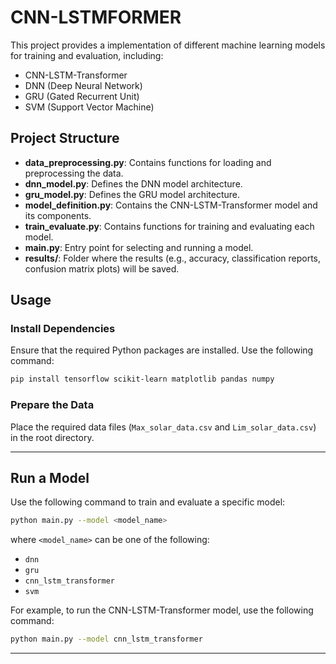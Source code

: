 # CNN-LSTMFORMER

This project provides a  implementation of different machine learning models for training and evaluation, including:
- CNN-LSTM-Transformer
- DNN (Deep Neural Network)
- GRU (Gated Recurrent Unit)
- SVM (Support Vector Machine)

## Project Structure

- **data_preprocessing.py**: Contains functions for loading and preprocessing the data.
- **dnn_model.py**: Defines the DNN model architecture.
- **gru_model.py**: Defines the GRU model architecture.
- **model_definition.py**: Contains the CNN-LSTM-Transformer model and its components.
- **train_evaluate.py**: Contains functions for training and evaluating each model.
- **main.py**: Entry point for selecting and running a model.
- **results/**: Folder where the results (e.g., accuracy, classification reports, confusion matrix plots) will be saved.

## Usage

### Install Dependencies
Ensure that the required Python packages are installed. Use the following command:
```bash
pip install tensorflow scikit-learn matplotlib pandas numpy
```

### Prepare the Data
Place the required data files (`Max_solar_data.csv` and `Lim_solar_data.csv`) in the root directory.

---

## Run a Model
Use the following command to train and evaluate a specific model:
```bash
python main.py --model <model_name>
``` 
where `<model_name>` can be one of the following:
- `dnn`
- `gru`
- `cnn_lstm_transformer`
- `svm`

For example, to run the CNN-LSTM-Transformer model, use the following command:
```bash
python main.py --model cnn_lstm_transformer
```

---